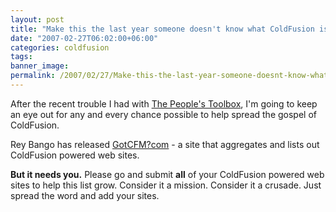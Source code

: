 ```yaml
---
layout: post
title: "Make this the last year someone doesn't know what ColdFusion is!"
date: "2007-02-27T06:02:00+06:00"
categories: coldfusion 
tags: 
banner_image: 
permalink: /2007/02/27/Make-this-the-last-year-someone-doesnt-know-what-ColdFusion-is
---
```


After the recent trouble I had with <a href="http://www.thepeoplestoolbox.com/programmers/">The People's Toolbox</a>, I'm going to keep an eye out for any and every chance possible to help spread the gospel of ColdFusion. 

Rey Bango has released <a href="http://www.gotcfm.com/">GotCFM?com</a> - a site that aggregates and lists out ColdFusion powered web sites.

<b>But it needs you.</b> Please go and submit <b>all</b> of your ColdFusion powered web sites to help this list grow. Consider it a mission. Consider it a crusade. Just spread the word and add your sites.